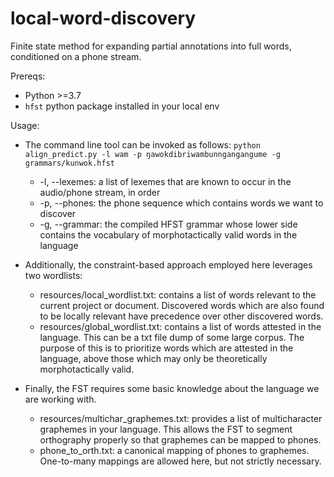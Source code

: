 # local-word-discovery
Finite state method for expanding partial annotations into full words, conditioned on a phone stream.

Prereqs:
- Python >=3.7
- `hfst` python package installed in your local env

Usage:
- The command line tool can be invoked as follows: `python align_predict.py -l wam -p ŋawokdibriwambunngangangume -g grammars/kunwok.hfst`
    - -l, --lexemes: a list of lexemes that are known to occur in the audio/phone stream, in order 
    - -p, --phones: the phone sequence which contains words we want to discover
    - -g, --grammar: the compiled HFST grammar whose lower side contains the vocabulary of morphotactically valid words in the language


- Additionally, the constraint-based approach employed here leverages two wordlists:
    - resources/local_wordlist.txt: contains a list of words relevant to the current project or document. Discovered words which are also found to be locally relevant have precedence over other discovered words.
    - resources/global_wordlist.txt: contains a list of words attested in the language. This can be a txt file dump of some large corpus. The purpose of this is to prioritize words which are attested in the language, above those which may only be theoretically morphotactically valid.

- Finally, the FST requires some basic knowledge about the language we are working with.
    - resources/multichar_graphemes.txt: provides a list of multicharacter graphemes in your language. This allows the FST to segment orthography properly so that graphemes can be mapped to phones.
    - phone_to_orth.txt: a canonical mapping of phones to graphemes. One-to-many mappings are allowed here, but not strictly necessary.